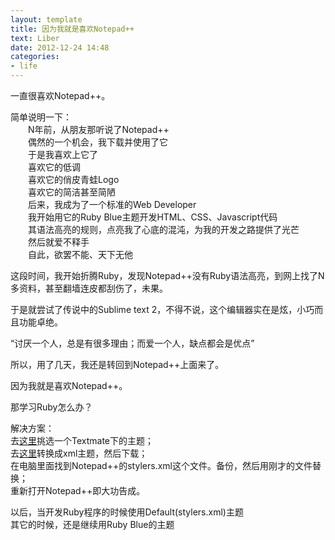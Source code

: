 ```yaml
---
layout: template
title: 因为我就是喜欢Notepad++
text: Liber
date: 2012-12-24 14:48
categories:
- life
---
```

一直很喜欢Notepad++。  

简单说明一下：  
　　N年前，从朋友那听说了Notepad++  
　　偶然的一个机会，我下载并使用了它  
　　于是我喜欢上它了  
　　喜欢它的低调  
　　喜欢它的俏皮青蛙Logo  
　　喜欢它的简洁甚至简陋  
　　后来，我成为了一个标准的Web Developer  
　　我开始用它的Ruby Blue主题开发HTML、CSS、Javascript代码  
　　其语法高亮的规则，点亮我了心底的混沌，为我的开发之路提供了光芒  
　　然后就爱不释手  
　　自此，欲罢不能、天下无他  
  
这段时间，我开始折腾Ruby，发现Notepad++没有Ruby语法高亮，到网上找了N多资料，甚至翻墙连皮都刮伤了，未果。

于是就尝试了传说中的Sublime text 2，不得不说，这个编辑器实在是炫，小巧而且功能卓绝。

“讨厌一个人，总是有很多理由；而爱一个人，缺点都会是优点”

所以，用了几天，我还是转回到Notepad++上面来了。

因为我就是喜欢Notepad++。

那学习Ruby怎么办？

解决方案：  
去[这里][0]挑选一个Textmate下的主题；  
去[这里][1]转换成xml主题，然后下载；  
在电脑里面找到Notepad++的stylers.xml这个文件。备份，然后用刚才的文件替换；  
重新打开Notepad++即大功告成。

以后，当开发Ruby程序的时候使用Default(stylers.xml)主题  
其它的时候，还是继续用Ruby Blue的主题  

[0]: http://wiki.macromates.com/Themes/UserSubmittedThemes
[1]: http://framework.lojcomm.com.br/tmTheme2nppStyler/

